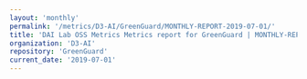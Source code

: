 ```yaml
---
layout: 'monthly'
permalink: '/metrics/D3-AI/GreenGuard/MONTHLY-REPORT-2019-07-01/'
title: 'DAI Lab OSS Metrics Metrics report for GreenGuard | MONTHLY-REPORT-2019-07-01'
organization: 'D3-AI'
repository: 'GreenGuard'
current_date: '2019-07-01'
---
```


